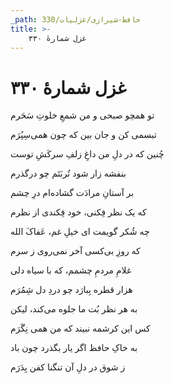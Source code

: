 ```yaml
---
_path: حافظ-شیرازی/غزلیات/330
title: >-
    غزل شمارهٔ ۳۳۰
---
```

# غزل شمارهٔ ۳۳۰

<div class="b" id="bn1"><div class="m1"><p>تو همچو صبحی و من شمعِ خلوتِ سَحَرم</p></div>
<div class="m2"><p>تبسمی کن و جان بین که چون همی‌سِپُرَم</p></div></div>
<div class="b" id="bn2"><div class="m1"><p>چُنین که در دلِ من داغِ زلفِ سرکَشِ توست</p></div>
<div class="m2"><p>بنفشه زار شود تُربَتَم چو درگذرم</p></div></div>
<div class="b" id="bn3"><div class="m1"><p>بر آستانِ مرادَت گشاده‌ام درِ چشم</p></div>
<div class="m2"><p>که یک نظر فِکنی، خود فِکندی از نظرم</p></div></div>
<div class="b" id="bn4"><div class="m1"><p>چه شُکر گویمت ای خیلِ غم، عَفاکَ الله</p></div>
<div class="m2"><p>که روزِ بی‌کسی آخر نمی‌روی ز سرم</p></div></div>
<div class="b" id="bn5"><div class="m1"><p>غلامِ مردمِ چشمم، که با سیاه دلی</p></div>
<div class="m2"><p>هزار قطره بِبارَد چو دردِ دل شِمُرَم</p></div></div>
<div class="b" id="bn6"><div class="m1"><p>به هر نظر بُت ما جلوه می‌کند، لیکن</p></div>
<div class="m2"><p>کس این کرشمه نبیند که من همی‌ نِگَرَم</p></div></div>
<div class="b" id="bn7"><div class="m1"><p>به خاکِ حافظ اگر یار بگذرد چون باد</p></div>
<div class="m2"><p>ز شوق در دلِ آن تنگنا کفن بِدَرَم</p></div></div>
